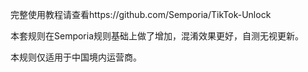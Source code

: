 完整使用教程请查看https://github.com/Semporia/TikTok-Unlock

本套规则在Semporia规则基础上做了增加，混淆效果更好，自测无视更新。

本规则仅适用于中国境内运营商。
